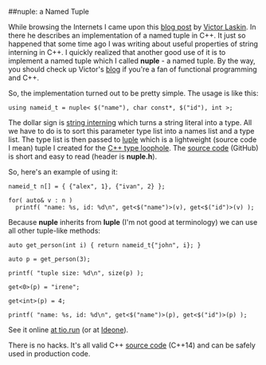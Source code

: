 
##nuple: a Named Tuple

  While browsing the Internets I came upon this [blog post][vnt] by [Victor Laskin][victor].
  In there he describes an implementation of a named tuple in C++. It just so happened that some 
  time ago I was writing about useful properties of string interning in C++. I quickly realized 
  that another good use of it is to implement a named tuple which I called **nuple** - a named 
  tuple. By the way, you should check up Victor's [blog][vb] if you're a fan of functional 
  programming and C++.

  So, the implementation turned out to be pretty simple. The usage is like this:

    using nameid_t = nuple< $("name"), char const*, $("id"), int >;

  The dollar sign is [string interning][intern] which turns a string literal into a type. All we 
  have to do is to sort this parameter type list into a names list and a type list. The type list
  is then passed to [luple][] which is a lightweight (source code I mean) tuple I created for 
  the [C++ type loophole][l]. The [source code][luple] (GitHub) is short and easy to read 
  (header is **nuple.h**).

  So, here's an example of using it:

    nameid_t n[] = { {"alex", 1}, {"ivan", 2} };
    
    for( auto& v : n )      
      printf( "name: %s, id: %d\n", get<$("name")>(v), get<$("id")>(v) );

  Because **nuple** inherits from **luple** (I'm not good at terminology) we can use all other 
  tuple-like methods:

    auto get_person(int i) { return nameid_t{"john", i}; }
    
    auto p = get_person(3);
    
    printf( "tuple size: %d\n", size(p) );
    
    get<0>(p) = "irene";
    
    get<int>(p) = 4;
    
    printf( "name: %s, id: %d\n", get<$("name")>(p), get<$("id")>(p) );

  See it online [at tio.run][n-tio] (or at [Ideone][n-ide]).

  There is no hacks. It's all valid C++ [source code][luple] (C++14) and can be safely used in 
  production code.


  [vnt]: http://vitiy.info/named-tuple-for-cplusplus/ "Named tuple for C++"
  [victor]: http://twitter.com/VictorLaskin "Victor Laskin Twitter"
  [vb]: http://vitiy.info/ "Victor Laskin's Blog"
  [intern]: intern.html "Useful Properties of String Interning in C++"
  [l]: type-loophole.html "The C++ Type Loophole (C++14)"
  [luple]: https://github.com/alexpolt/luple/

  [n-tio]: https://goo.gl/EMWgBG "nuple Online Example"
  [n-ide]: https://ideone.com/uvZ3uZ "nuple Online Example"



